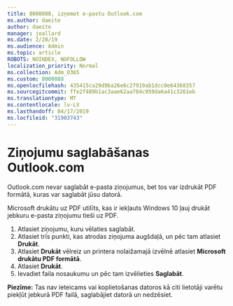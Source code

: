 ```yaml
---
title: 8000088, izņemot e-pastu Outlook.com
ms.author: daeite
author: daeite
manager: joallard
ms.date: 2/28/19
ms.audience: Admin
ms.topic: article
ROBOTS: NOINDEX, NOFOLLOW
localization_priority: Normal
ms.collection: Adm_O365
ms.custom: 8000088
ms.openlocfilehash: 435415ca29d9ba26e6c27919ab1dcc0e64368357
ms.sourcegitcommit: ffe2f489b1ac3aae62aa784c959da6a41c3261eb
ms.translationtype: MT
ms.contentlocale: lv-LV
ms.lasthandoff: 04/17/2019
ms.locfileid: "31903743"
---
```

# <a name="saving-messages-in-outlookcom"></a>Ziņojumu saglabāšanas Outlook.com

Outlook.com nevar saglabāt e-pasta ziņojumus, bet tos var izdrukāt PDF formātā, kuras var saglabāt jūsu datorā.

Microsoft drukātu uz PDF utilīts, kas ir iekļauts Windows 10 ļauj drukāt jebkuru e-pasta ziņojumu tieši uz PDF.

1. Atlasiet ziņojumu, kuru vēlaties saglabāt.
2. Atlasiet trīs punkti, kas atrodas ziņojuma augšdaļā, un pēc tam atlasiet **Drukāt**.
3. Atlasiet **Drukāt** vēlreiz un printera nolaižamajā izvēlnē atlasiet **Microsoft drukātu PDF formātā**.
4. Atlasiet **Drukāt**.
5. Ievadiet faila nosaukumu un pēc tam izvēlieties **Saglabāt**.

**Piezīme:** Tas nav ieteicams vai koplietošanas datoros kā citi lietotāji varētu piekļūt jebkurā PDF failā, saglabājiet datorā un nedzēsiet.